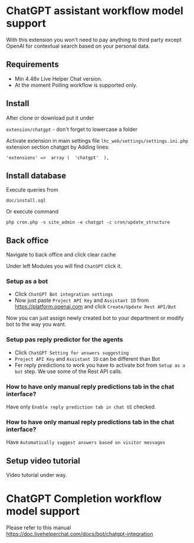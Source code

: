 # ChatGPT assistant workflow model support

With this extension you won't need to pay anything to third party except OpenAI for contextual search based on your personal data.

## Requirements

* Min 4.48v Live Helper Chat version.
* At the moment Polling workflow is supported only.

## Install

After clone or download put it under

`extension/chatgpt` - don't forget to lowercase a folder

Activate extension in main settings file `lhc_web/settings/settings.ini.php` extension section chatgpt by Adding lines:

```
'extensions' =>  array (  'chatgpt'  ),
```

## Install database

Execute queries from 

`doc/install.sql`

Or execute command

```shell
php cron.php -s site_admin -e chatgpt -c cron/update_structure
```

## Back office

Navigate to back office and click clear cache

Under left Modules you will find `ChatGPT` click it. 

### Setup as a bot

 * Click `ChatGPT Bot integration settings`
 * Now just paste `Project API Key` and `Assistant ID` from https://platform.openai.com and click `Create/Update Rest API/Bot`

Now you can just assign newly created bot to your department or modify bot to the way you want.

### Setup pas reply predictor for the agents

 * Click `ChatGPT Setting for answers suggesting` 
 * `Project API Key` and `Assistant ID` can be different than Bot
 * Fer reply predictions to work you have to activate bot from `Setup as a bot` step. We use some of the Rest API calls.
 
### How to have only manual reply predictions tab in the chat interface?

Have only `Enable reply prediction tab in chat UI` checked.

### How to have only manual reply predictions tab in the chat interface?

Have `Automatically suggest answers based on visitor messages`

## Setup video tutorial

Video tutorial under way.

# ChatGPT Completion workflow model support

Please refer to this manual https://doc.livehelperchat.com/docs/bot/chatgpt-integration 